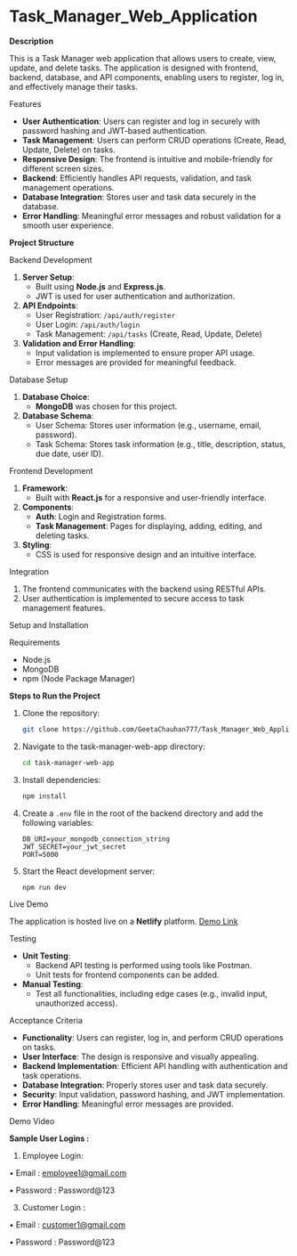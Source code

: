 # Task_Manager_Web_Application

**Description**

This is a Task Manager web application that allows users to create, view, update, and delete tasks. The application is designed with frontend, backend, database, and API components, enabling users to register, log in, and effectively manage their tasks.

Features

- **User Authentication**: Users can register and log in securely with password hashing and JWT-based authentication.
- **Task Management**: Users can perform CRUD operations (Create, Read, Update, Delete) on tasks.
- **Responsive Design**: The frontend is intuitive and mobile-friendly for different screen sizes.
- **Backend**: Efficiently handles API requests, validation, and task management operations.
- **Database Integration**: Stores user and task data securely in the database.
- **Error Handling**: Meaningful error messages and robust validation for a smooth user experience.

**Project Structure**

Backend Development

1. **Server Setup**:
   - Built using **Node.js** and **Express.js**.
   - JWT is used for user authentication and authorization.
2. **API Endpoints**:
   - User Registration: `/api/auth/register`
   - User Login: `/api/auth/login`
   - Task Management: `/api/tasks` (Create, Read, Update, Delete)
3. **Validation and Error Handling**:
   - Input validation is implemented to ensure proper API usage.
   - Error messages are provided for meaningful feedback.
     
Database Setup

1. **Database Choice**:
   - **MongoDB** was chosen for this project.
2. **Database Schema**:
   - User Schema: Stores user information (e.g., username, email, password).
   - Task Schema: Stores task information (e.g., title, description, status, due date, user ID).
     
Frontend Development

1. **Framework**:
   - Built with **React.js** for a responsive and user-friendly interface.
2. **Components**:
   - **Auth**: Login and Registration forms.
   - **Task Management**: Pages for displaying, adding, editing, and deleting tasks.
3. **Styling**:
   - CSS is used for responsive design and an intuitive interface.
     
Integration

1. The frontend communicates with the backend using RESTful APIs.
2. User authentication is implemented to secure access to task management features.
   
Setup and Installation

Requirements

- Node.js
- MongoDB
- npm (Node Package Manager)
  
**Steps to Run the Project**
1. Clone the repository:
   ```bash
   git clone https://github.com/GeetaChauhan777/Task_Manager_Web_Application.git
   ```
2. Navigate to the task-manager-web-app directory:
   ```bash
   cd task-manager-web-app
   ```
3. Install dependencies:
   ```bash
   npm install
   ```
4. Create a `.env` file in the root of the backend directory and add the following variables:
   ```env
   DB_URI=your_mongodb_connection_string
   JWT_SECRET=your_jwt_secret
   PORT=5000
   ```
5. Start the React development server:
   ```bash
   npm run dev
   ```
   
Live Demo

The application is hosted live on a **Netlify** platform. [Demo Link](https://taskmanagerwebapplication.netlify.app/)

Testing

- **Unit Testing**:
  - Backend API testing is performed using tools like Postman.
  - Unit tests for frontend components can be added.
- **Manual Testing**:
  - Test all functionalities, including edge cases (e.g., invalid input, unauthorized access).
    
Acceptance Criteria

- **Functionality**: Users can register, log in, and perform CRUD operations on tasks.
- **User Interface**: The design is responsive and visually appealing.
- **Backend Implementation**: Efficient API handling with authentication and task operations.
- **Database Integration**: Properly stores user and task data securely.
- **Security**: Input validation, password hashing, and JWT implementation.
- **Error Handling**: Meaningful error messages are provided.
  
Demo Video




**Sample User Logins :**

1.	Employee Login:
   
•	Email : employee1@gmail.com

•	Password : Password@123

3.	Customer Login :
   
•	Email : customer1@gmail.com

•	Password : Password@123
